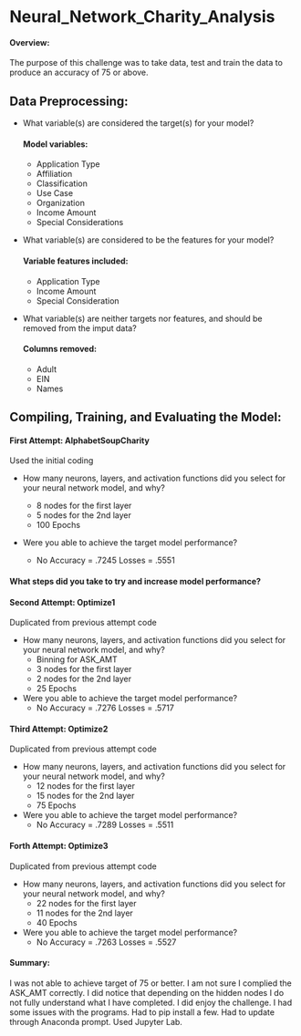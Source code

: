 # Neural_Network_Charity_Analysis
#### Overview:
The purpose of this challenge was to take data, test and train the data to produce an accuracy of 75 or above.

## Data Preprocessing:
*  What variable(s) are considered the target(s) for your model?
   
   #### Model variables:
    * Application Type
    * Affiliation
    * Classification
    * Use Case
    * Organization
    * Income Amount
    * Special Considerations
    
*  What variable(s) are considered to be the features for your model?
   
   #### Variable features included:
    * Application Type
    * Income Amount
    * Special Consideration
 
*  What variable(s) are neither targets nor features, and should be removed from the imput data?
   
   #### Columns removed:
    * Adult
    * EIN
    * Names

## Compiling, Training, and Evaluating the Model:

#### First Attempt: AlphabetSoupCharity
Used the initial coding
* How many neurons, layers, and activation functions did you select for your neural network model, and why?
    *  8 nodes for the first layer
    *  5 nodes for the 2nd layer
    *  100 Epochs
    
* Were you able to achieve the target model performance?
    *  No  Accuracy = .7245 Losses = .5551

#### What steps did you take to try and increase model performance?

#### Second Attempt: Optimize1
Duplicated from previous attempt code
* How many neurons, layers, and activation functions did you select for your neural network model, and why?
    *  Binning for ASK_AMT
    *  3 nodes for the first layer
    *  2 nodes for the 2nd layer
    *  25 Epochs
* Were you able to achieve the target model performance?
    *  No Accuracy = .7276 Losses = .5717
    
#### Third Attempt:  Optimize2  
Duplicated from previous attempt code
* How many neurons, layers, and activation functions did you select for your neural network model, and why?
    *  12 nodes for the first layer
    *  15 nodes for the 2nd layer
    *  75 Epochs
* Were you able to achieve the target model performance?
    * No Accuracy = .7289 Losses = .5511

#### Forth Attempt:  Optimize3  
Duplicated from previous attempt code
* How many neurons, layers, and activation functions did you select for your neural network model, and why?
    *  22 nodes for the first layer
    *  11 nodes for the 2nd layer
    *  40 Epochs
* Were you able to achieve the target model performance?
    * No Accuracy = .7263 Losses = .5527


#### Summary:

I was not able to achieve target of 75 or better.  I am not sure I complied the ASK_AMT correctly.  I did notice that depending on the hidden nodes I do not fully understand what I have completed.  I did enjoy the challenge.  I had some issues with the programs.  Had to pip install a few.  Had to update through Anaconda prompt.
Used Jupyter Lab.
